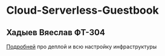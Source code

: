 # Cloud-Serverless-Guestbook
## Хадыев Вяеслав ФТ-304

[Подробней](https://github.com/Hvv007/Cloud-Serverless-Guestbook/blob/main/deploy/README.md) про деплой и всю настройку инфраструктуры 